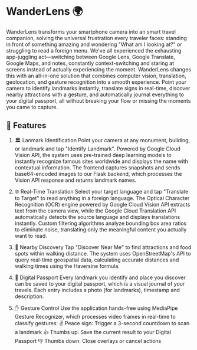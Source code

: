 # WanderLens 🌍
WanderLens transforms your smartphone camera into an smart travel companion, solving the universal frustration every traveler faces: standing in front of something amazing and wondering "What am I looking at?" or struggling to read a foreign menu. We've all experienced the exhausting app-juggling act—switching between Google Lens, Google Translate, Google Maps, and notes, constantly context-switching and staring at screens instead of actually experiencing the moment. WanderLens changes this with an all-in-one solution that combines computer vision, translation, geolocation, and gesture recognition into a smooth experience. Point your camera to identify landmarks instantly, translate signs in real-time, discover nearby attractions with a gesture, and automatically journal everything to your digital passport, all without breaking your flow or missing the moments you came to capture.

## 📱 Features
1. 🏛️ Lanmark Identification
Point your camera at any monument, building, or landmark and tap "Identify Landmark". Powered by Google Cloud Vision API, the system uses pre-trained deep learning models to instantly recognize famous sites worldwide and displays the name with contextual information. The frontend captures snapshots and sends base64-encoded images to our Flask backend, which processes the Vision API response and returns landmark names.

2. 🌐 Real-Time Translation
Select your target language and tap "Translate to Target" to read anything in a foreign language. The Optical Character Recognition (OCR) engine powered by Google Cloud Vision API extracts text from the camera view, while the Google Cloud Translation API automatically detects the source language and displays translations instantly. Custom filtering algorithms analyze bounding box area ratios to eliminate noise, translating only the meaningful content you actually want to read.

3. 📍 Nearby Discovery
Tap "Discover Near Me" to find attractions and food spots within walking distance. The system uses OpenStreetMap's API to query real-time geospatial data, calculating accurate distances and walking times using the Haversine formula.

4. 📔 Digital Passport
Every landmark you identify and place you discover can be saved to your digital passport, which is a visual journal of your travels. Each entry includes a photo (for landmarks), timestamp and description.

5. ✋ Gesture Control
Use the application hands-free using MediaPipe Gesture Recognizer, which processes video frames in real-time to classify gestures:
✌️ Peace sign: Trigger a 3-second countdown to scan a landmark
👍 Thumbs up: Save the current result to your Digital Passport
👎 Thumbs down: Close overlays or cancel actions
